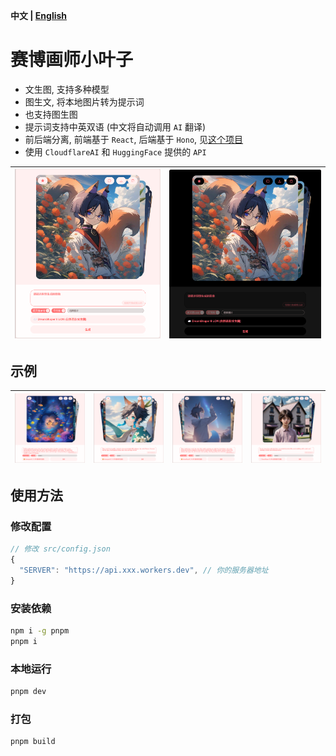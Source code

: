 **中文 | [English](README.md)**

# 赛博画师小叶子
- 文生图, 支持多种模型
- 图生文, 将本地图片转为提示词
- 也支持图生图
- 提示词支持中英双语 (中文将自动调用 `AI` 翻译)
- 前后端分离, 前端基于 `React`, 后端基于 `Hono`, 见[这个项目](https://github.com/LeafYeeXYZ/MyAPIs)
- 使用 `CloudflareAI` 和 `HuggingFace` 提供的 `API`

|![](./readme/light.png)|![](./readme/dark.png)|
|:---:|:---:|

## 示例
|![](./readme/example1.png)|![](./readme/example2.png)|![](./readme/example3.png)|![](./readme/example4.png)|
|:---:|:---:|:---:|:---:|

## 使用方法
### 修改配置
```javascript
// 修改 src/config.json
{
  "SERVER": "https://api.xxx.workers.dev", // 你的服务器地址
}
```

### 安装依赖
```bash
npm i -g pnpm
pnpm i
```

### 本地运行
```bash
pnpm dev
```

### 打包
```bash
pnpm build
```